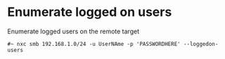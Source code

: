 # Enumerate logged on users

Enumerate logged users on the remote target

```
#~ nxc smb 192.168.1.0/24 -u UserNAme -p 'PASSWORDHERE' --loggedon-users
```
